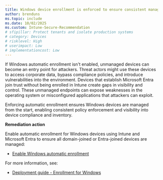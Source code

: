 ```yaml
---
title: Windows device enrollment is enforced to ensure consistent management
author: brenduns
ms.topic: include
ms.date: 10/02/2025
ms.custom: Intune-Secure-Recommendation
# sfipillar: Protect tenants and isolate production systems
# category: Devices
# risklevel: High
# userimpact: Low
# implementationcost: Low
---
```

If Windows automatic enrollment isn't enabled, unmanaged devices can become an entry point for attackers. Threat actors might use these devices to access corporate data, bypass compliance policies, and introduce vulnerabilities into the environment. Devices that establish Microsoft Entra join trust without being enrolled in Intune create gaps in visibility and control. These unmanaged endpoints can expose weaknesses in the operating system or misconfigured applications that attackers can exploit.

Enforcing automatic enrollment ensures Windows devices are managed from the start, enabling consistent policy enforcement and visibility into device compliance and inventory.

**Remediation action**

Enable automatic enrollment for Windows devices using Intune and Microsoft Entra to ensure all domain-joined or Entra-joined devices are managed:

- [Enable Windows automatic enrollment](/intune/intune-service/enrollment/windows-enroll#enable-windows-automatic-enrollment)

For more information, see:
- [Deployment guide - Enrollment for Windows](/intune/intune-service/fundamentals/deployment-guide-enroll?tabs=work-profile%2Ccorporate-owned-apple%2Cautomatic-enrollment#enrollment-for-windows)
